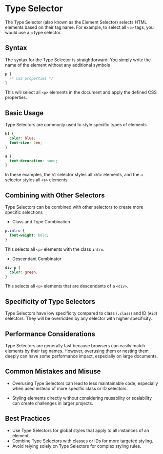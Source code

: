# Type Selector

The Type Selector (also known as the Element Selector) selects HTML elements based on their tag name. For example, to select all `<p>` tags, you would use a `p` type selector.

## Syntax

The syntax for the Type Selector is straightforward. You simply write the name of the element without any additional symbols

```css
p {
  /* CSS properties */
}
```

This will select all `<p>` elements in the document and apply the defined CSS properties.

## Basic Usage

Type Selectors are commonly used to style specific types of elements

```css
h1 {
  color: blue;
  font-size: 2em;
}

a {
  text-decoration: none;
}
```

In these examples, the `h1` selector styles all `<h1>` elements, and the `a` selector styles all `<a>` elements.

## Combining with Other Selectors

Type Selectors can be combined with other selectors to create more specific selections

- Class and Type Combination

```css
p.intro {
  font-weight: bold;
}
```

This selects all `<p>` elements with the class `intro`.

- Descendant Combinator

```css
div p {
  color: green;
}
```

This selects all `<p>` elements that are descendants of a `<div>`.

## Specificity of Type Selectors

Type Selectors have low specificity compared to class (`.class`) and ID (`#id`) selectors. They will be overridden by any selector with higher specificity.

## Performance Considerations

Type Selectors are generally fast because browsers can easily match elements by their tag names. However, overusing them or nesting them deeply can have some performance impact, especially on large documents.

## Common Mistakes and Misuse

- Overusing Type Selectors can lead to less maintainable code, especially when used instead of more specific class or ID selectors.

- Styling elements directly without considering reusability or scalability can create challenges in larger projects.

## Best Practices

- Use Type Selectors for global styles that apply to all instances of an element.
- Combine Type Selectors with classes or IDs for more targeted styling.
- Avoid relying solely on Type Selectors for complex styling rules.
